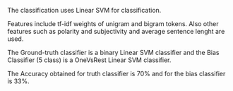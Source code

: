 The classification uses Linear SVM for classification.

Features include tf-idf weights of unigram and bigram tokens. Also other features such as polarity and subjectivity and average sentence lenght are used.

The Ground-truth classifier is a binary Linear SVM classifier and the Bias Classifier (5 class) is a OneVsRest Linear SVM classifier.

The Accuracy obtained for truth classifier is 70% and for the bias classifier is 33%.
